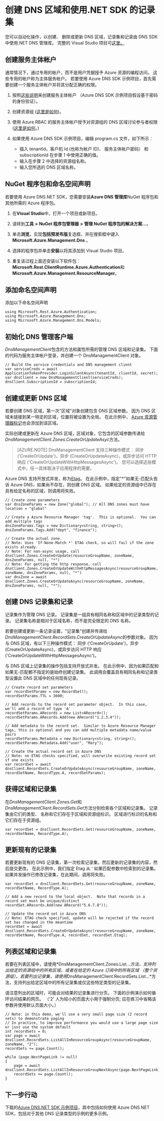<properties 
   pageTitle="创建 DNS 区域，并使用.NET SDK 的 Azure DNS 记录集 |Microsoft Azure" 
   description="通过使用.NET SDK 在 Azure DNS 创建 DNS 区域和记录集的方式。" 
   services="dns" 
   documentationCenter="na" 
   authors="jtuliani" 
   manager="carmonm" 
   editor=""/>

<tags
   ms.service="dns"
   ms.devlang="na"
   ms.topic="article"
   ms.tgt_pltfrm="na"
   ms.workload="infrastructure-services" 
   ms.date="09/19/2016"
   ms.author="jtuliani"/>


# <a name="create-dns-zones-and-record-sets-using-the-net-sdk"></a>创建 DNS 区域和使用.NET SDK 的记录集

您可以自动化操作，以创建、 删除或更新 DNS 区域，记录集和记录由 DNS SDK 中使用.NET DNS 管理库。 完整的 Visual Studio 项目可[这里。](https://www.microsoft.com/en-us/download/details.aspx?id=47268&WT.mc_id=DX_MVP4025064&e6b34bbe-475b-1abd-2c51-b5034bcdd6d2=True)

## <a name="create-a-service-principal-account"></a>创建服务主体帐户

通常情况下，通过专用的帐户，而不是用户凭据授予 Azure 资源的编程访问。 这些专用的帐户称为主体服务帐户。 若要使用 Azure DNS SDK 示例项目，首先需要创建一个服务主体帐户并将其分配正确的权限。

1. 按照[这些说明](../resource-group-authenticate-service-principal.md)来创建服务主体帐户 （Azure DNS SDK 示例项目假设基于密码的身份验证）。

2. 创建资源组 ([这里是如何](../azure-portal/resource-group-portal.md))。

3. 使用 Azure RBAC 的服务主体帐户授予对资源组的 DNS 区域讨论参与者权限 ([这里是如何](../active-directory/role-based-access-control-configure.md)。)

4. 如果使用 Azure DNS SDK 示例项目，编辑 program.cs 文件，如下所示︰
    * 插入 tenantId，客户机 Id (也称为帐户 ID)、 服务主体帐户密码） 和 subscriptionId 在步骤 1 中使用正确的值。
    * 输入在步骤 2 中选择的资源组名称。
    * 输入您所选的 DNS 区域名称。

## <a name="nuget-packages-and-namespace-declarations"></a>NuGet 程序包和命名空间声明

若要使用 Azure DNS.NET SDK，您需要安装**Azure DNS 管理库**NuGet 程序包和其他所需的 Azure 程序包。
 
1. 在**Visual Studio**中，打开一个项目或新项目。 

2. 请转到**工具** **>** **NuGet 程序包管理器** **>** **管理 NuGet 程序包的解决方案...**。 

3. 单击**浏览**，实现**包括预发布版**复选框，并在搜索框中键入**Microsoft.Azure.Management.Dns** 。

4. 选择的程序包并单击**安装**以将其添加到 Visual Studio 项目。
 
5. 重复该过程上面还安装以下软件包︰ **Microsoft.Rest.ClientRuntime.Azure.Authentication**和**Microsoft.Azure.Management.ResourceManager**。

## <a name="add-namespace-declarations"></a>添加命名空间声明

添加以下命名空间声明

    using Microsoft.Rest.Azure.Authentication;
    using Microsoft.Azure.Management.Dns;
    using Microsoft.Azure.Management.Dns.Models;

## <a name="initialize-the-dns-management-client"></a>初始化 DNS 管理客户端

*DnsManagementClient*包含的方法和属性所需的管理 DNS 区域和记录集。  下面的代码为服务主体帐户登录，并创建一个 DnsManagementClient 对象。

    // Build the service credentials and DNS management client
    var serviceCreds = await ApplicationTokenProvider.LoginSilentAsync(tenantId, clientId, secret);
    var dnsClient = new DnsManagementClient(serviceCreds);
    dnsClient.SubscriptionId = subscriptionId;

## <a name="create-or-update-a-dns-zone"></a>创建或更新 DNS 区域

若要创建 DNS 区域，第一次"区域"对象创建包含 DNS 区域参数。 因为 DNS 区域未链接到某一特定的区域，位置将被设置为全局。 在此示例中， [Azure 资源管理器标记](https://azure.microsoft.com/updates/organize-your-azure-resources-with-tags/)也会添加到该区域。

实际创建或更新在 Azure DNS 区域，区域对象，它包含的区域参数传递给*DnsManagementClient.Zones.CreateOrUpdateAsyc*方法。

>[AZURE.NOTE] DnsManagementClient 支持三种操作模式︰ 同步 ('CreateOrUpdate')，异步 (CreateOrUpdateAsync)，或异步访问 HTTP 响应 ('CreateOrUpdateWithHttpMessagesAsync')。  您可以选择这些模式中，任一具体取决于应用程序的需要。

Azure DNS 支持开放式并发，称为[Etag](dns-getstarted-create-dnszone.md)。 在此示例中，指定"*"如果无-匹配头告诉 Azure DNS，如果尚不存在，则创建 DNS 区域。  如果给定的资源组中已存在具有给定名称的区域，则调用将失败。

    // Create zone parameters
    var dnsZoneParams = new Zone("global"); // All DNS zones must have location = "global"
    
    // Create a Azure Resource Manager 'tag'.  This is optional.  You can add multiple tags
    dnsZoneParams.Tags = new Dictionary<string, string>();
    dnsZoneParams.Tags.Add("dept", "finance");
    
    // Create the actual zone.
    // Note: Uses 'If-None-Match *' ETAG check, so will fail if the zone exists already.
    // Note: For non-async usage, call dnsClient.Zones.CreateOrUpdate(resourceGroupName, zoneName, dnsZoneParams, null, "*")
    // Note: For getting the http response, call dnsClient.Zones.CreateOrUpdateWithHttpMessagesAsync(resourceGroupName, zoneName, dnsZoneParams, null, "*")
    var dnsZone = await dnsClient.Zones.CreateOrUpdateAsync(resourceGroupName, zoneName, dnsZoneParams, null, "*");

## <a name="create-dns-record-sets-and-records"></a>创建 DNS 记录集和记录

记录集作为管理 DNS 记录。 记录集是一组具有相同名称和区域中的记录类型的记录。  记录集名称是相对于区域名称，而不是完全限定的 DNS 名称。

若要创建或更新一条记录设置，"记录集"创建并传递给*DnsManagementClient.RecordSets.CreateOrUpdateAsync*的参数对象。 因为与 DNS 区域，有以下三种操作模式︰ 同步 ('CreateOrUpdate')，异步 (CreateOrUpdateAsync)，或异步访问 HTTP 响应 ('CreateOrUpdateWithHttpMessagesAsync')。

与 DNS 区域上记录集的操作包括支持开放式并发。  在此示例中，因为如果匹配和如果无-匹配都不指定的是始终创建记录集。  此调用会覆盖具有相同名称和记录类型设置此 DNS 区域中的任何现有记录。

    // Create record set parameters
    var recordSetParams = new RecordSet();
    recordSetParams.TTL = 3600;

    // Add records to the record set parameter object.  In this case, we'll add a record of type 'A'
    recordSetParams.ARecords = new List<ARecord>();
    recordSetParams.ARecords.Add(new ARecord("1.2.3.4"));

    // Add metadata to the record set.  Similar to Azure Resource Manager tags, this is optional and you can add multiple metadata name/value pairs
    recordSetParams.Metadata = new Dictionary<string, string>();
    recordSetParams.Metadata.Add("user", "Mary");

    // Create the actual record set in Azure DNS
    // Note: no ETAG checks specified, will overwrite existing record set if one exists
    var recordSet = await dnsClient.RecordSets.CreateOrUpdateAsync(resourceGroupName, zoneName, recordSetName, RecordType.A, recordSetParams);

## <a name="get-zones-and-record-sets"></a>获得区域和记录集

在*DnsManagementClient.Zones.Get*和*DnsManagementClient.RecordSets.Get*方法分别检索各个区域和记录集。 记录集由它们的类型、 名称和它们存在于区域和资源组标识。 区域进行标识的名称和它们存在于资源组。

    var recordSet = dnsClient.RecordSets.Get(resourceGroupName, zoneName, recordSetName, RecordType.A);
    
## <a name="update-an-existing-record-set"></a>更新现有的记录集

若要更新现有的 DNS 记录集，第一次检索记录集，然后更新的记录集的内容，然后提交更改。  在此示例中，我们指定 Etag 从 ' 如果匹配参数中检索到的记录集。 如果并发操作已修改记录集，在此期间，调用将失败。

    var recordSet = dnsClient.RecordSets.Get(resourceGroupName, zoneName, recordSetName, RecordType.A);

    // Add a new record to the local object.  Note that records in a record set must be unique/distinct
    recordSet.ARecords.Add(new ARecord("5.6.7.8"));

    // Update the record set in Azure DNS
    // Note: ETAG check specified, update will be rejected if the record set has changed in the meantime
    recordSet = await dnsClient.RecordSets.CreateOrUpdateAsync(resourceGroupName, zoneName, recordSetName, RecordType.A, recordSet, recordSet.Etag);

## <a name="list-zones-and-record-sets"></a>列表区域和记录集

若要在列表区域中，请使用*DnsManagementClient.Zones.List...*方法，支持列出给定的资源组中的所有区域，或者在给定的 Azure 订阅中的所有区域 （整个资源组）。若要列出记录集，请使用*DnsManagementClient.RecordSets.List...*方法，支持列出给定区域中的所有记录集或仅这些特定类型的记录集。

请注意列出的区域时，可能会对结果的记录集进行分页。  下面的示例演示如何循环访问结果的网页。 （'2' 人为较小的页面大小用于强制分页; 应在练习中省略该参数并使用默认页面大小。）

    // Note: in this demo, we'll use a very small page size (2 record sets) to demonstrate paging
    // In practice, to improve performance you would use a large page size or just use the system default
    int recordSets = 0;
    var page = await dnsClient.RecordSets.ListAllInResourceGroupAsync(resourceGroupName, zoneName, "2");
    recordSets += page.Count();

    while (page.NextPageLink != null)
    {
        page = await dnsClient.RecordSets.ListAllInResourceGroupNextAsync(page.NextPageLink);
        recordSets += page.Count();
    }

## <a name="next-steps"></a>下一步行动

下载的[Azure DNS.NET SDK 示例项目](https://www.microsoft.com/en-us/download/details.aspx?id=47268&WT.mc_id=DX_MVP4025064&e6b34bbe-475b-1abd-2c51-b5034bcdd6d2=True)，其中包括如何使用 Azure DNS.NET SDK，包括对于其他 DNS 记录类型的示例的更多示例。
